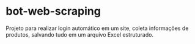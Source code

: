 # bot-web-scraping
Projeto para realizar login automático em um site, coleta informações de produtos, salvando tudo em um arquivo Excel estruturado.
